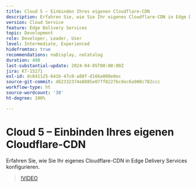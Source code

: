 ```yaml
---
title: Cloud 5 – Einbinden Ihres eigenen Cloudflare-CDN
description: Erfahren Sie, wie Sie Ihr eigenes Cloudflare-CDN in Edge Delivery Services konfigurieren.
version: Cloud Service
feature: Edge Delivery Services
topic: Development
role: Developer, Leader, User
level: Intermediate, Experienced
hidefromtoc: true
recommendations: noDisplay, noCatalog
duration: 490
last-substantial-update: 2024-04-05T00:00:00Z
jira: KT-15271
exl-id: dc841125-641b-47c0-a88f-d166a088e0ec
source-git-commit: d62332374e8885e077f8227bcdec6a908c782ccc
workflow-type: ht
source-wordcount: '38'
ht-degree: 100%

---
```


# Cloud 5 – Einbinden Ihres eigenen Cloudflare-CDN

Erfahren Sie, wie Sie Ihr eigenes Cloudflare-CDN in Edge Delivery Services konfigurieren.

>[!VIDEO](https://video.tv.adobe.com/v/3428100/?quality=12&learn=on)

